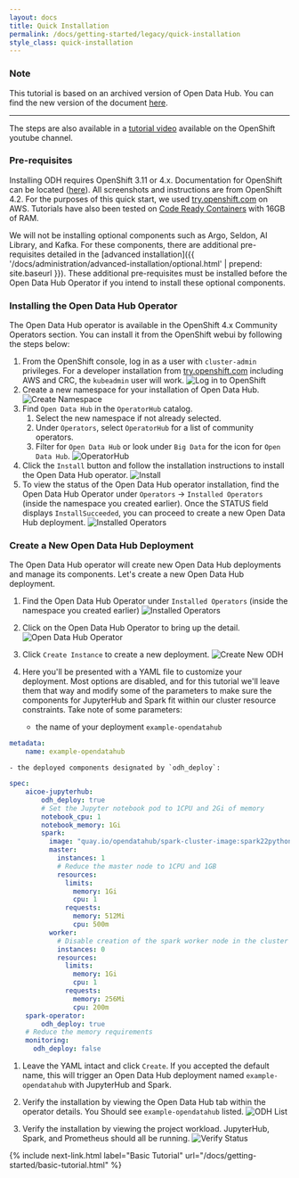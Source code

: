 ```yaml
---
layout: docs
title: Quick Installation
permalink: /docs/getting-started/legacy/quick-installation
style_class: quick-installation
---
```


### Note

This tutorial is based on an archived version of Open Data Hub. You can find the new version of the document [here]({{site.baseurl}}/docs/getting-started/quick-installation).

---
The steps are also available in a <a class="external-link" href="https://www.youtube.com/watch?v=-T6ypF7LoKk&t=2s" target="_blank"><i class="fas fa-external-link-alt"></i>tutorial video</a> available on the OpenShift youtube channel.

### Pre-requisites

Installing ODH requires OpenShift 3.11 or 4.x. Documentation for OpenShift can be located ([here](https://docs.openshift.com/container-platform/4.1/welcome/index.html)).  All screenshots and instructions are from OpenShift 4.2.  For the purposes of this quick start, we used [try.openshift.com](https://try.openshift.com/) on AWS.  Tutorials have also been tested on [Code Ready Containers](https://code-ready.github.io/crc/) with 16GB of RAM.

We will not be installing optional components such as Argo, Seldon, AI Library, and Kafka.  For these components, there are additional pre-requisites detailed in the [advanced installation]({{ '/docs/administration/advanced-installation/optional.html' | prepend: site.baseurl }}).  These additional pre-requisites must be installed before the Open Data Hub Operator if you intend to install these optional components.

### Installing the Open Data Hub Operator

The Open Data Hub operator is available in the OpenShift 4.x Community Operators section. You can install it from the OpenShift webui by following the steps below:

1. From the OpenShift console, log in as a user with `cluster-admin` privileges.  For a developer installation from [try.openshift.com](https://try.openshift.com/) including AWS and CRC, the `kubeadmin` user will work.
![Log in to OpenShift]({{site.baseurl}}/assets/img/pages/docs/quick-installation-legacy/login.png "Log in to OpenShift")
1. Create a new namespace for your installation of Open Data Hub.
![Create Namespace]({{site.baseurl}}/assets/img/pages/docs/quick-installation-legacy/create-namespace.png "Create Namespace")
1. Find `Open Data Hub` in the `OperatorHub` catalog.
   1. Select the new namespace if not already selected.
   1. Under `Operators`, select `OperatorHub` for a list of community operators.
   1. Filter for `Open Data Hub` or look under `Big Data` for the icon for `Open Data Hub`.
![OperatorHub]({{site.baseurl}}/assets/img/pages/docs/quick-installation-legacy/operator-hub.png "OperatorHub")
1. Click the `Install` button and follow the installation instructions to install the Open Data Hub operator.
![Install]({{site.baseurl}}/assets/img/pages/docs/quick-installation-legacy/install.png "Install")
1. To view the status of the Open Data Hub operator installation, find the Open Data Hub Operator under `Operators` -> `Installed Operators` (inside the namespace you created earlier). Once the STATUS field displays `InstallSucceeded`, you can proceed to create a new Open Data Hub deployment.
![Installed Operators]({{site.baseurl}}/assets/img/pages/docs/quick-installation-legacy/installed-operators.png "Installed Operators")

### Create a New Open Data Hub Deployment

The Open Data Hub operator will create new Open Data Hub deployments and manage its components.  Let's create a new Open Data Hub deployment.

1. Find the Open Data Hub Operator under `Installed Operators` (inside the namespace you created earlier)
![Installed Operators]({{site.baseurl}}/assets/img/pages/docs/quick-installation-legacy/installed-operators.png "Installed Operators")

1. Click on the Open Data Hub Operator to bring up the detail.
![Open Data Hub Operator]({{site.baseurl}}/assets/img/pages/docs/quick-installation-legacy/odh-operator.png "Open Data Hub Operator")

1. Click `Create Instance` to create a new deployment.
![Create New ODH]({{site.baseurl}}/assets/img/pages/docs/quick-installation-legacy/new-deployment.png "Create New ODH")

1. Here you'll be presented with a YAML file to customize your deployment.  Most options are disabled, and for this tutorial we'll leave them that way and modify some of the parameters to make sure the components for JupyterHub and Spark fit within our cluster resource constraints.  Take note of some parameters:
    - the name of your deployment `example-opendatahub`
```yaml
metadata:
    name: example-opendatahub
```
    - the deployed components designated by `odh_deploy`:
```yaml
spec:
    aicoe-jupyterhub:
        odh_deploy: true
        # Set the Jupyter notebook pod to 1CPU and 2Gi of memory
        notebook_cpu: 1
        notebook_memory: 1Gi
        spark:
          image: "quay.io/opendatahub/spark-cluster-image:spark22python36"
          master:
            instances: 1
            # Reduce the master node to 1CPU and 1GB 
            resources:
              limits:
                memory: 1Gi
                cpu: 1
              requests:
                memory: 512Mi
                cpu: 500m
          worker:
            # Disable creation of the spark worker node in the cluster
            instances: 0
            resources:
              limits:
                memory: 1Gi
                cpu: 1
              requests:
                memory: 256Mi
                cpu: 200m
    spark-operator:
        odh_deploy: true
    # Reduce the memory requirements
    monitoring:
      odh_deploy: false
```

1. Leave the YAML intact and click `Create`.  If you accepted the default name, this will trigger an Open Data Hub deployment named `example-opendatahub` with JupyterHub and Spark.

1. Verify the installation by viewing the Open Data Hub tab within the operator details.  You Should see `example-opendatahub` listed.
![ODH List]({{site.baseurl}}/assets/img/pages/docs/quick-installation-legacy/odh-list.png "ODH List")

1. Verify the installation by viewing the project workload.  JupyterHub, Spark, and Prometheus should all be running.
![Verify Status]({{site.baseurl}}/assets/img/pages/docs/quick-installation-legacy/verify-install.png "Verify Status")

{% include next-link.html label="Basic Tutorial" url="/docs/getting-started/basic-tutorial.html" %}
